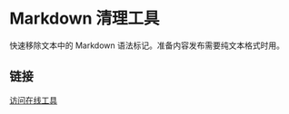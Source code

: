 # Markdown 清理工具

快速移除文本中的 Markdown 语法标记。准备内容发布需要纯文本格式时用。


## 链接

[访问在线工具](https://markdown-cleaner.vercel.app/)
